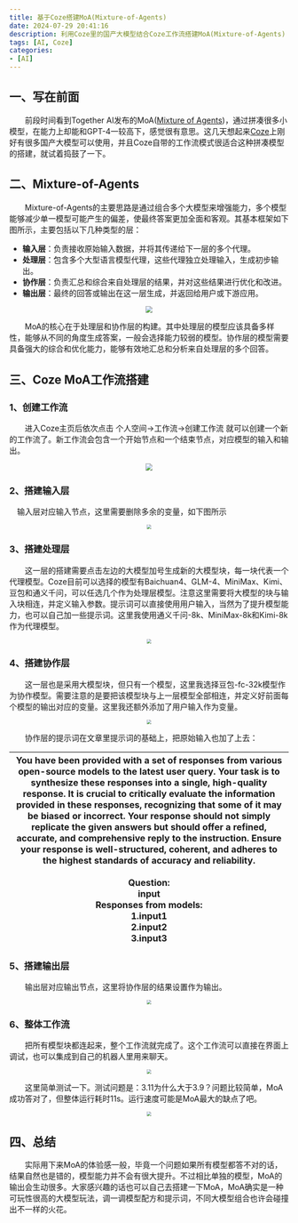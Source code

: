 ```yaml
---
title: 基于Coze搭建MoA(Mixture-of-Agents)
date: 2024-07-29 20:41:16
description: 利用Coze里的国产大模型结合Coze工作流搭建MoA(Mixture-of-Agents)
tags: [AI, Coze]
categories: 
- [AI]
---
```


## 一、写在前面

&emsp;&emsp;前段时间看到Together AI发布的MoA([Mixture of Agents](https://arxiv.org/html/2406.04692v1))，通过拼凑很多小模型，在能力上却能和GPT-4一较高下，感觉很有意思。这几天想起来[Coze](https://www.coze.cn/)上刚好有很多国产大模型可以使用，并且Coze自带的工作流模式很适合这种拼凑模型的搭建，就试着捣鼓了一下。

## 二、Mixture-of-Agents

&emsp;&emsp;Mixture-of-Agents的主要思路是通过组合多个大模型来增强能力，多个模型能够减少单一模型可能产生的偏差，使最终答案更加全面和客观。其基本框架如下图所示，主要包括以下几种类型的层：

- **输入层**：负责接收原始输入数据，并将其传递给下一层的多个代理。
- **处理层**：包含多个大型语言模型代理，这些代理独立处理输入，生成初步输出。
- **协作层**：负责汇总和综合来自处理层的结果，并对这些结果进行优化和改进。
- **输出层**：最终的回答或输出在这一层生成，并返回给用户或下游应用。

<p align="center">
    <img src="https://img.311305.xyz/i/2024/09/08/66dd7ec6b2400.png" style="zoom:80%;" />
</p>


&emsp;&emsp;MoA的核心在于处理层和协作层的构建。其中处理层的模型应该具备多样性，能够从不同的角度生成答案，一般会选择能力较弱的模型。协作层的模型需要具备强大的综合和优化能力，能够有效地汇总和分析来自处理层的多个回答。

## 三、Coze MoA工作流搭建

### 1、创建工作流

&emsp;&emsp;进入Coze主页后依次点击 个人空间→工作流→创建工作流 就可以创建一个新的工作流了。新工作流会包含一个开始节点和一个结束节点，对应模型的输入和输出。

<p align="center">
    <img src="https://img.311305.xyz/i/2024/09/08/66dd7f0134095.png"  style="zoom: 80%;" />
</p>


### 2、搭建输入层

&emsp;输入层对应输入节点，这里需要删除多余的变量，如下图所示

<p align="center">
    <img src="https://img.311305.xyz/i/2024/09/08/66dd7f1f21b6a.png" style="zoom: 50%;" />
</p>


### 3、搭建处理层

&emsp;&emsp;这一层的搭建需要点击左边的大模型加号生成新的大模型块，每一块代表一个代理模型。Coze目前可以选择的模型有Baichuan4、GLM-4、MiniMax、Kimi、豆包和通义千问，可以任选几个作为处理层模型。注意这里需要将大模型的块与输入块相连，并定义输入参数。提示词可以直接使用用户输入，当然为了提升模型能力，也可以自己加一些提示词。这里我使用通义千问-8k、MiniMax-8k和Kimi-8k作为代理模型。

<p align="center">
    <img src="https://img.311305.xyz/i/2024/09/08/66dd7f6c76d59.png" style="zoom:50%;" />
</p>


### 4、搭建协作层

&emsp;&emsp;这一层也是采用大模型块，但只有一个模型，这里我选择豆包-fc-32k模型作为协作模型。需要注意的是要把该模型块与上一层模型全部相连，并定义好前面每个模型的输出对应的变量。这里我还额外添加了用户输入作为变量。

<p align="center">
    <img src="https://img.311305.xyz/i/2024/09/08/66dd7f95c6393.png" style="zoom:50%;" />
</p>



&emsp;&emsp;协作层的提示词在文章里提示词的基础上，把原始输入也加了上去：

| You have been provided with a set of responses from various open-source models to the latest user query. Your task is to synthesize these responses into a single, high-quality response. It is crucial to critically evaluate the information provided in these responses, recognizing that some of it may be biased or incorrect. Your response should not simply replicate the given answers but should offer a refined, accurate, and comprehensive reply to the instruction. Ensure your response is well-structured, coherent, and adheres to the highest standards of accuracy and reliability.<br/><br/>Question:<br/>input<br/>Responses from models:<br/>1.input1<br/>2.input2<br/>3.input3 |
| ------------------------------------------------------------ |

### 5、搭建输出层

&emsp;&emsp;输出层对应输出节点，这里将协作层的结果设置作为输出。

<p align="center">
    <img src="https://img.311305.xyz/i/2024/09/08/66dd7fd243925.png" style="zoom:50%;" />
</p>



### 6、整体工作流

&emsp;&emsp;把所有模型块都连起来，整个工作流就完成了。这个工作流可以直接在界面上调试，也可以集成到自己的机器人里用来聊天。

<p align="center">
    <img src="https://img.311305.xyz/i/2024/09/08/66dd800a5c914.png" style="zoom:50%;" />
</p>


&emsp;&emsp;这里简单测试一下。测试问题是：3.11为什么大于3.9？问题比较简单，MoA成功答对了，但整体运行耗时11s。运行速度可能是MoA最大的缺点了吧。

<p align="center">
    <img src="https://img.311305.xyz/i/2024/09/08/66dd8036ee047.png" style="zoom:50%;" />
</p>


## 四、总结

&emsp;&emsp;实际用下来MoA的体验感一般，毕竟一个问题如果所有模型都答不对的话，结果自然也是错的，模型能力并不会有很大提升。不过相比单独的模型，MoA的输出会生动很多。大家感兴趣的话也可以自己去搭建一下MoA，MoA确实是一种可玩性很高的大模型玩法，调一调模型配方和提示词，不同大模型组合也许会碰撞出不一样的火花。
